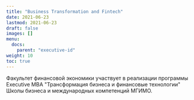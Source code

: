 ```yaml
---
title: "Business Transformation and Fintech"
date: 2021-06-23
lastmod: 2021-06-23
draft: false
images: []
menu:
  docs:
    parent: "executive-id"
weight: 10
toc: true
---
```


Факультет финансовой экономики участвует
в реализации программы Executive MBA
"Трансформация бизнеса и финансовые технологии"
Школы бизнеса и международных компетенций МГИМО.
